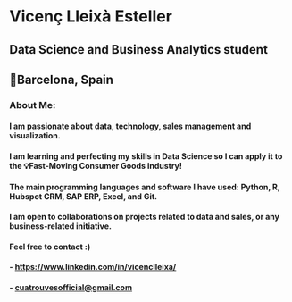 

# Vicenç Lleixà Esteller
## Data Science and Business Analytics student
## 📍Barcelona, Spain

### About Me:
#### I am passionate about data, technology, sales management and visualization.
#### I am learning and perfecting my skills in Data Science so I can apply it to the 💡Fast-Moving Consumer Goods industry!
#### The main programming languages and software I have used: Python, R, Hubspot CRM, SAP ERP, Excel, and Git.

#### I am open to collaborations on projects related to data and sales, or any business-related initiative.
#### Feel free to contact :)
#### - https://www.linkedin.com/in/vicenclleixa/
#### - cuatrouvesofficial@gmail.com



<!---
vicenclleixa/vicenclleixa is a ✨ special ✨ repository because its `README.md` (this file) appears on your GitHub profile.
You can click the Preview link to take a look at your changes.
--->
